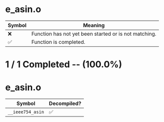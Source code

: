 # e_asin.o
| Symbol | Meaning 
| ------------- | ------------- 
| :x: | Function has not yet been started or is not matching. 
| :white_check_mark: | Function is completed. 


# 1 / 1 Completed -- (100.0%)
# e_asin.o
| Symbol | Decompiled? |
| ------------- | ------------- |
| `__ieee754_asin` | :white_check_mark: |
